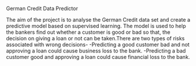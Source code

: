 German Credit Data Predictor

The aim of the project is to analyse the German Credit data set and create a predictive model based on supervised learning. The model is used to help the bankers find out whether a customer is good or bad so that, the decision on giving a loan or not can be taken.There are two types of risks associated with wrong decisions-
-Predicting a good customer bad and not approving a loan could cause business loss to the bank.
-Predicting a bad customer good and approving a loan could cause financial loss to the bank.
